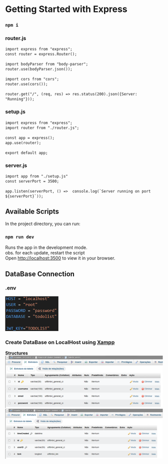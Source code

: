 # Getting Started with Express

### `npm i`

### router.js
    import express from "express";
    const router = express.Router();

    import bodyParser from "body-parser";
    router.use(bodyParser.json());

    import cors from "cors";
    router.use(cors());

    router.get("/", (req, res) => res.status(200).json({Server: "Running"}));

### setup.js
    import express from "express";
    import router from "./router.js";

    const app = express();
    app.use(router);

    export default app;

### server.js
    import app from "./setup.js"
    const serverPort = 3500;

    app.listen(serverPort, () =>  console.log(`Server running on port ${serverPort}`));

## Available Scripts

In the project directory, you can run:

### `npm run dev`

Runs the app in the development mode.\
obs. for each update, restart the script\
Open [http://localhost:3500](http://localhost:3500) to view it in your browser.

## DataBase Connection

### .env
![Example .env](../readme-assets/api_env.png)


### Create DataBase on LocalHost using [Xampp](https://www.apachefriends.org/pt_br/index.html)

**Structures**
![Users Structure](../readme-assets/db-users.png)
![Tasks Structure](../readme-assets/db-tasks.png)